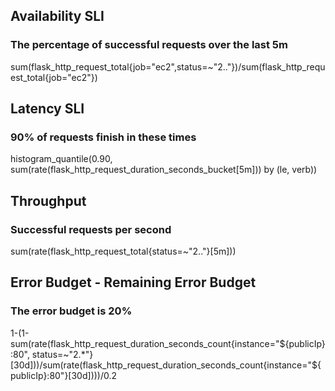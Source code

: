 ## Availability SLI
### The percentage of successful requests over the last 5m
sum(flask_http_request_total{job="ec2",status=~"2.."})/sum(flask_http_request_total{job="ec2"})

## Latency SLI
### 90% of requests finish in these times
histogram_quantile(0.90, sum(rate(flask_http_request_duration_seconds_bucket[5m])) by (le, verb))

## Throughput
### Successful requests per second
sum(rate(flask_http_request_total{status=~"2.."}[5m]))

## Error Budget - Remaining Error Budget
### The error budget is 20%
1-(1-sum(rate(flask_http_request_duration_seconds_count{instance="${publicIp}:80", status=~"2.*"}[30d]))/sum(rate(flask_http_request_duration_seconds_count{instance="${publicIp}:80"}[30d])))/0.2